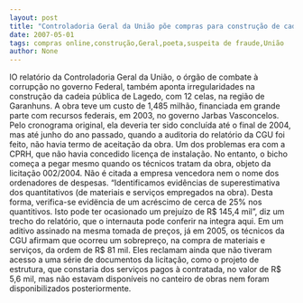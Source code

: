 ```yaml
---
layout: post
title: "Controladoria Geral da União põe compras para construção de cadeia em Lagedo sob suspeita"
date: 2007-05-01
tags: compras online,construção,Geral,poeta,suspeita de fraude,União
author: None
---
```

lO relatório da Controladoria Geral da União, o órgão de combate à corrupção no governo Federal, também aponta irregularidades na construção da cadeia pública de Lagedo, com 12 celas, na região de Garanhuns. A obra teve um custo de 1,485 milhão, financiada em grande parte com recursos federais, em 2003, no governo Jarbas Vasconcelos. Pelo cronograma original, ela deveria ter sido concluída até o final de 2004, mas até junho do ano passado, quando a auditoria do relatório da CGU foi feito, não havia termo de aceitação da obra. Um dos problemas era com a CPRH, que não havia concedido licença de instalação.
No entanto, o bicho começa a pegar mesmo quando os técnicos tratam da obra, objeto da licitação 002/2004. Não é citada a empresa vencedora nem o nome dos ordenadores de despesas.
“Identificamos evidências de superestimativa dos quantitativos (de materiais e serviços empregados na obra). Desta forma, verifica-se evidëncia de um acréscimo de cerca de 25% nos quantitivos. Isto pode ter ocasionado um prejuízo de R$ 145,4 mil”, diz um trecho do relatório, que o internauta pode conferir na integra aqui.
Em um aditivo assinado na mesma tomada de preços, já em 2005, os técnicos da CGU afirmam que ocorreu um sobrepreço, na compra de materiais e serviços, da ordem de R$ 81 mil. Eles reclamam ainda que não tiveram acesso a uma série de documentos da licitação, como o projeto de estrutura, que constaria dos serviços pagos à contratada, no valor de R$ 5,6 mil, mas não estavam disponíveis no canteiro de obras nem foram disponibilizados posteriormente. 